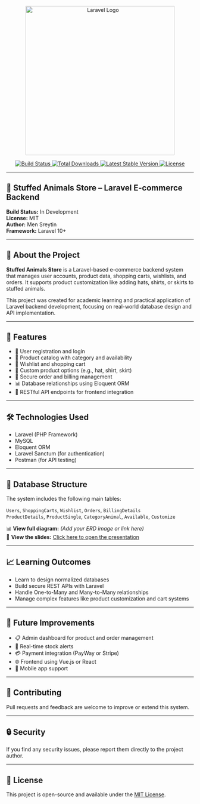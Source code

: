 <p align="center">
  <a href="https://laravel.com" target="_blank">
    <img src="https://raw.githubusercontent.com/laravel/art/master/logo-lockup/5%20SVG/2%20CMYK/1%20Full%20Color/laravel-logolockup-cmyk-red.svg" width="400" alt="Laravel Logo">
  </a>
</p>

<p align="center">
  <a href="https://github.com/laravel/framework/actions">
    <img src="https://github.com/laravel/framework/workflows/tests/badge.svg" alt="Build Status">
  </a>
  <a href="https://packagist.org/packages/laravel/framework">
    <img src="https://img.shields.io/packagist/dt/laravel/framework" alt="Total Downloads">
  </a>
  <a href="https://packagist.org/packages/laravel/framework">
    <img src="https://img.shields.io/packagist/v/laravel/framework" alt="Latest Stable Version">
  </a>
  <a href="https://packagist.org/packages/laravel/framework">
    <img src="https://img.shields.io/packagist/l/laravel/framework" alt="License">
  </a>
</p>

---

## 🧸 Stuffed Animals Store – Laravel E-commerce Backend

**Build Status:** In Development  
**License:** MIT  
**Author:** Men Sreytin  
**Framework:** Laravel 10+

---

## 📌 About the Project

**Stuffed Animals Store** is a Laravel-based e-commerce backend system that manages user accounts, product data, shopping carts, wishlists, and orders. It supports product customization like adding hats, shirts, or skirts to stuffed animals.

This project was created for academic learning and practical application of Laravel backend development, focusing on real-world database design and API implementation.

---

## 🚀 Features

- 👤 User registration and login  
- 🧸 Product catalog with category and availability  
- 🛒 Wishlist and shopping cart  
- 🧵 Custom product options (e.g., hat, shirt, skirt)  
- 🔐 Secure order and billing management  
- 📊 Database relationships using Eloquent ORM  
- 🔗 RESTful API endpoints for frontend integration

---

## 🛠️ Technologies Used

- Laravel (PHP Framework)  
- MySQL  
- Eloquent ORM  
- Laravel Sanctum (for authentication)  
- Postman (for API testing)

---

## 🧩 Database Structure

The system includes the following main tables:

`Users`, `ShoppingCarts`, `Wishlist`, `Orders`, `BillingDetails`  
`ProductDetails`, `ProductSingle`, `CategoryAnimal`, `Available`, `Customize`

📊 **View full diagram:** *(Add your ERD image or link here)*  
📎 **View the slides:** [Click here to open the presentation](https://www.canva.com/design/DAGqPzUdPP4/loijkb_dywzXU4QJbi0xAA/edit?utm_content=DAGqPzUdPP4&utm_campaign=designshare&utm_medium=link2&utm_source=sharebutton)

---

## 📈 Learning Outcomes

- Learn to design normalized databases  
- Build secure REST APIs with Laravel  
- Handle One-to-Many and Many-to-Many relationships  
- Manage complex features like product customization and cart systems

---

## 🧠 Future Improvements

- 📋 Admin dashboard for product and order management  
- 🔔 Real-time stock alerts  
- 💳 Payment integration (PayWay or Stripe)  
- 🌐 Frontend using Vue.js or React  
- 📱 Mobile app support

---

## 🤝 Contributing

Pull requests and feedback are welcome to improve or extend this system.

---

## 🔒 Security

If you find any security issues, please report them directly to the project author.

---

## 📄 License

This project is open-source and available under the [MIT License](https://opensource.org/licenses/MIT).

